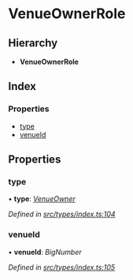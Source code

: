 # VenueOwnerRole

## Hierarchy

* **VenueOwnerRole**

## Index

### Properties

* [type](venueownerrole.md#type)
* [venueId](venueownerrole.md#venueid)

## Properties

### type

• **type**: [_VenueOwner_](../enums/roletype.md#venueowner)

_Defined in_ [_src/types/index.ts:104_](https://github.com/PolymathNetwork/polymesh-sdk/blob/7362b318/src/types/index.ts#L104)

### venueId

• **venueId**: _BigNumber_

_Defined in_ [_src/types/index.ts:105_](https://github.com/PolymathNetwork/polymesh-sdk/blob/7362b318/src/types/index.ts#L105)


